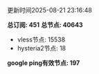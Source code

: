 更新时间2025-08-21 23:16:48

**总订阅: 451**
**总节点: 40643**
- vless节点: 15538
- hysteria2节点: 18

**google ping有效节点: 197**
